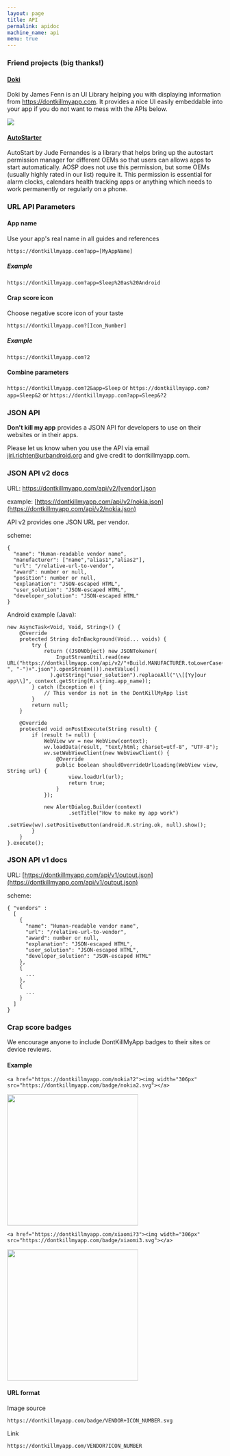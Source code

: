 ```yaml
---
layout: page
title: API
permalink: apidoc
machine_name: api
menu: true
---
```


### Friend projects (big thanks!)

#### [Doki](https://github.com/DoubleDotLabs/doki) 

Doki by James Fenn is an UI Library helping you with displaying information from https://dontkillmyapp.com. It provides a nice UI easily embeddable into your app if you do not want to mess with the APIs below.


<div class="img-block">
  <img src="/assets/img/ss_doki.png">
</div>


#### [AutoStarter](https://github.com/judemanutd/AutoStarter) 

AutoStart by Jude Fernandes is a library that helps bring up the autostart permission manager for different OEMs so that users can allows apps to start automatically. AOSP does not use this permission, but some OEMs (usually highly rated in our list) require it. This permission is essential for alarm clocks, calendars health tracking apps or anything which needs to work permanently or regularly on a phone.

### URL API Parameters


#### App name

Use your app's real name in all guides and references


`https://dontkillmyapp.com?app=[MyAppName]`


##### Example


`https://dontkillmyapp.com?app=Sleep%20as%20Android`


#### Crap score icon

Choose negative score icon of your taste


`https://dontkillmyapp.com?[Icon_Number]`


##### Example


`https://dontkillmyapp.com?2`


#### Combine parameters

`https://dontkillmyapp.com?2&app=Sleep` or `https://dontkillmyapp.com?app=Sleep&2` or `https://dontkillmyapp.com?app=Sleep&?2`


### JSON API


**Don't kill my app** provides a JSON API for developers to use on their websites or in their apps.


Please let us know when you use the API via email jiri.richter@urbandroid.org and give credit to dontkillmyapp.com.


### JSON API v2 docs


URL: https://dontkillmyapp.com/api/v2/[vendor].json


example: [https://dontkillmyapp.com/api/v2/nokia.json](https://dontkillmyapp.com/api/v2/nokia.json)


API v2 provides one JSON URL per vendor.


scheme:
````
{
  "name": "Human-readable vendor name",
  "manufacturer": ["name","alias1","alias2"],
  "url": "/relative-url-to-vendor",
  "award": number or null,
  "position": number or null,
  "explanation": "JSON-escaped HTML",
  "user_solution": "JSON-escaped HTML",
  "developer_solution": "JSON-escaped HTML"
}
````

Android example (Java):
````
new AsyncTask<Void, Void, String>() {
    @Override
    protected String doInBackground(Void... voids) {
        try {
            return ((JSONObject) new JSONTokener(
                InputStreamUtil.read(new URL("https://dontkillmyapp.com/api/v2/"+Build.MANUFACTURER.toLowerCase().replaceAll(" ", "-")+".json").openStream())).nextValue()
              ).getString("user_solution").replaceAll("\\[[Yy]our app\\]", context.getString(R.string.app_name));
        } catch (Exception e) {
            // This vendor is not in the DontKillMyApp list
        }
        return null;
    }

    @Override
    protected void onPostExecute(String result) {
        if (result != null) {
            WebView wv = new WebView(context);
            wv.loadData(result, "text/html; charset=utf-8", "UTF-8");
            wv.setWebViewClient(new WebViewClient() {
                @Override
                public boolean shouldOverrideUrlLoading(WebView view, String url) {
                    view.loadUrl(url);
                    return true;
                }
            });

            new AlertDialog.Builder(context)
                    .setTitle("How to make my app work")
                    .setView(wv).setPositiveButton(android.R.string.ok, null).show();
        }
    }
}.execute();

````



### JSON API v1 docs

URL: [https://dontkillmyapp.com/api/v1/output.json](https://dontkillmyapp.com/api/v1/output.json)

scheme:
````
{ "vendors" :
  [
    {
      "name": "Human-readable vendor name",
      "url": "/relative-url-to-vendor",
      "award": number or null,
      "explanation": "JSON-escaped HTML",
      "user_solution": "JSON-escaped HTML",
      "developer_solution": "JSON-escaped HTML"
    },
    {
      ...
    },
    {
      ...
    }
  ]
}
````

### Crap score badges


We encourage anyone to include DontKillMyApp badges to their sites or device reviews.


#### Example


````<a href="https://dontkillmyapp.com/nokia?2"><img width="306px" src="https://dontkillmyapp.com/badge/nokia2.svg"></a>````


<a href="https://dontkillmyapp.com/nokia?2"><img width="306px" src="https://dontkillmyapp.com/badge/nokia2.svg"></a>



````<a href="https://dontkillmyapp.com/xiaomi?3"><img width="306px" src="https://dontkillmyapp.com/badge/xiaomi3.svg"></a>````


<a href="https://dontkillmyapp.com/xiaomi?3"><img width="306px" src="https://dontkillmyapp.com/badge/xiaomi3.svg"></a>



#### URL format


Image source


````https://dontkillmyapp.com/badge/VENDOR+ICON_NUMBER.svg````

Link


````https://dontkillmyapp.com/VENDOR?ICON_NUMBER````





